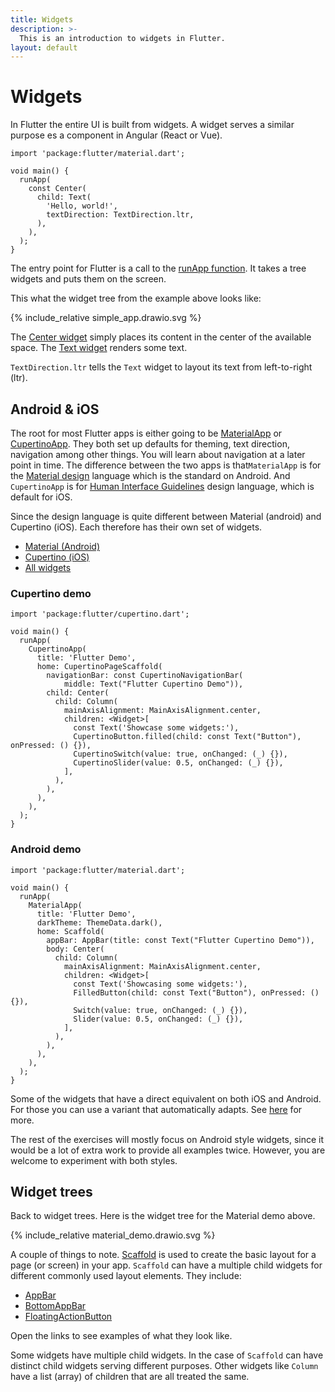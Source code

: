```yaml
---
title: Widgets
description: >-
  This is an introduction to widgets in Flutter.
layout: default
---
```


<script type="text/javascript" src="https://dartpad.dev/inject_embed.dart.js" defer></script>

# Widgets

In Flutter the entire UI is built from widgets.
A widget serves a similar purpose es a component in Angular (React or Vue).

```run-dartpad:theme-light:mode-flutter:run-false:width-100%:height-340px:split-60
import 'package:flutter/material.dart';

void main() {
  runApp(
    const Center(
      child: Text(
        'Hello, world!',
        textDirection: TextDirection.ltr,
      ),
    ),
  );
}
```

The entry point for Flutter is a call to the [runApp function](https://api.flutter.dev/flutter/widgets/runApp.html).
It takes a tree widgets and puts them on the screen.

This what the widget tree from the example above looks like:

{% include_relative simple_app.drawio.svg %}

The [Center widget](https://api.flutter.dev/flutter/widgets/Center-class.html)
simply places its content in the center of the available space.
The [Text widget](https://api.flutter.dev/flutter/widgets/Text-class.html) renders some text.

`TextDirection.ltr` tells the `Text` widget to layout its text from left-to-right (ltr).

## Android & iOS

The root for most Flutter apps is either going to be [MaterialApp](https://api.flutter.dev/flutter/material/MaterialApp-class.html) or [CupertinoApp](https://api.flutter.dev/flutter/cupertino/CupertinoApp-class.html).
They both set up defaults for theming, text direction, navigation among other things.
You will learn about navigation at a later point in time.
The difference between the two apps is that`MaterialApp` is for the [Material design](https://m3.material.io/) language which is the standard on Android.
And `CupertinoApp` is for [Human Interface Guidelines](https://developer.apple.com/design/human-interface-guidelines/) design language, which is default for iOS.

Since the design language is quite different between Material (android) and Cupertino (iOS).
Each therefore has their own set of widgets.

- [Material (Android)](https://docs.flutter.dev/ui/widgets/material)
- [Cupertino (iOS)](https://docs.flutter.dev/ui/widgets/cupertino)
- [All widgets](https://docs.flutter.dev/reference/widgets)

### Cupertino demo

```run-dartpad:theme-light:mode-flutter:run-false:width-100%:height-600px:split-60
import 'package:flutter/cupertino.dart';

void main() {
  runApp(
    CupertinoApp(
      title: 'Flutter Demo',
      home: CupertinoPageScaffold(
        navigationBar: const CupertinoNavigationBar(
            middle: Text("Flutter Cupertino Demo")),
        child: Center(
          child: Column(
            mainAxisAlignment: MainAxisAlignment.center,
            children: <Widget>[
              const Text('Showcase some widgets:'),
              CupertinoButton.filled(child: const Text("Button"), onPressed: () {}),
              CupertinoSwitch(value: true, onChanged: (_) {}),
              CupertinoSlider(value: 0.5, onChanged: (_) {}),
            ],
          ),
        ),
      ),
    ),
  );
}
```

### Android demo

```run-dartpad:theme-light:mode-flutter:run-false:width-100%:height-600px:split-60
import 'package:flutter/material.dart';

void main() {
  runApp(
    MaterialApp(
      title: 'Flutter Demo',
      darkTheme: ThemeData.dark(),
      home: Scaffold(
        appBar: AppBar(title: const Text("Flutter Cupertino Demo")),
        body: Center(
          child: Column(
            mainAxisAlignment: MainAxisAlignment.center,
            children: <Widget>[
              const Text('Showcasing some widgets:'),
              FilledButton(child: const Text("Button"), onPressed: () {}),
              Switch(value: true, onChanged: (_) {}),
              Slider(value: 0.5, onChanged: (_) {}),
            ],
          ),
        ),
      ),
    ),
  );
}
```

Some of the widgets that have a direct equivalent on both iOS and Android.
For those you can use a variant that automatically adapts.
See [here](https://docs.flutter.dev/platform-integration/platform-adaptations#widgets-with-adaptive-constructors) for more.

The rest of the exercises will mostly focus on Android style widgets, since it
would be a lot of extra work to provide all examples twice.
However, you are welcome to experiment with both styles.

## Widget trees

Back to widget trees.
Here is the widget tree for the Material demo above.

{% include_relative material_demo.drawio.svg %}

A couple of things to note.
[Scaffold](https://api.flutter.dev/flutter/material/Scaffold-class.html) is
used to create the basic layout for a page (or screen) in your app.
`Scaffold` can have a multiple child widgets for different commonly used layout elements.
They include:

- [AppBar](https://api.flutter.dev/flutter/material/AppBar-class.html)
- [BottomAppBar](https://api.flutter.dev/flutter/material/BottomAppBar-class.html)
- [FloatingActionButton](https://api.flutter.dev/flutter/material/FloatingActionButton-class.html)

Open the links to see examples of what they look like.

Some widgets have multiple child widgets.
In the case of `Scaffold` can have distinct child widgets serving different purposes.
Other widgets like `Column` have a list (array) of children that are all treated the same.